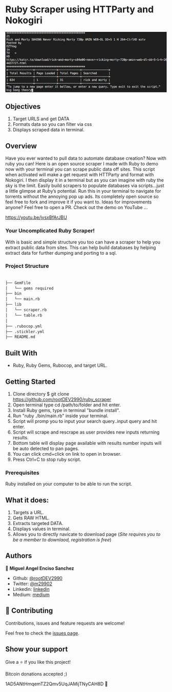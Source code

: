 # Ruby Scraper using HTTParty and Nokogiri

![screenshot](./img/app_screenshot_scraper.png)

## Objectives

1. Target URLS and get DATA
2. Formats data so you can filter via css
3. Displays scraped data in terminal.

## Overview

Have you ever wanted to pull data to automate database creation? Now with ruby you can! Here is an open source scraper I made with Ruby to demo now with your terminal you can scrape public data off sites. This script when activated will make a get request with HTTParty and format with Nokogiri. I then display it in a terminal but as you can imagine with ruby the sky is the limit. Easily build scrapers to populate databases via scripts...just a little glimpse at Ruby’s potential. Run this in your terminal to navigate for torrents without the annoying pop up ads. Its completely open source so feel free to fork and improve it if you want to. Ideas for improvements anyone? Feel free to open a PR. Check out the demo on YouTube ...

 https://youtu.be/jvsxBfArJBU

### Your Uncomplicated Ruby Scraper!

With is basic and simple structure you too can have a scraper to help you extract public data from sites. This can help build databases by helping extract data for further dumping and porting to a sql.

### Project Structure

```bash

├── GemFile
│   └── gems required
├── bin
│   └── main.rb
├── lib
│   └── scraper.rb
│   └── table.rb
│  
├── .rubocop.yml
├── .stickler.yml
├── README.md

```

## Built With

- Ruby, Ruby Gems, Rubocop, and target URL.

## Getting Started

1. Clone directory $ git clone https://github.com/rootDEV2990/ruby_scraper
2. Open terminal type cd /path/to/folder and hit enter.
3. Install Ruby gems, type in terminal "bundle install".
4. Run "ruby ./bin/main.rb" inside your terminal.
5. Script will promp you to input your search query..input query and hit enter.
6. Script will scrape and rescrape as user provides new inputs returning results. 
7. Bottom table will display page available with results number inputs will be auto detected to pan pages. 
8. You can click cmd+click on link to open in browser. 
9. Press Ctrl+C to stop ruby script. 

### Prerequisites

Ruby installed on your computer to be able to run the script.

## What it does:

1. Targets a URL.
2. Gets RAW HTML.
3. Extracts targeted DATA.
4. Displays values in terminal.
5. Allows you to directly navicate to download page 
(*Site requires you to be a member to downlaod, registration is free*)

## Authors

👤 **Miguel Angel Enciso Sanchez**

- Github: [@rootDEV2990](https://github.com/rootDEV2990)
- Twitter: [@m29902](https://twitter.com/m29902)
- Linkedin: [linkedin](https://www.linkedin.com/in/miguel-enciso-6474741a1/)
- Medium: [medium](https://medium.com/@website.dev)

## 🤝 Contributing

Contributions, issues and feature requests are welcome!

Feel free to check the [issues page](issues/).

## Show your support

Give a ⭐️ if you like this project!

Bitcoin donations accepted ;)

1AD5ANtHmqemTZ2Qmv5UqJAMijTNyCAH8D 🚀
